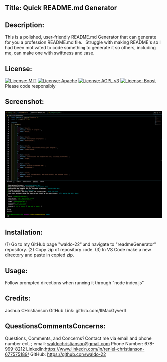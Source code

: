 ## Title: Quick README.md Generator
## Description:
This is a polished, user-friendly README.md Generator that can generate for you a profession README.md file. I Struggle with making README's so I had been motivated to code something to generate it so others, including me, can make one with swiftness and ease.
## License:
[![License: MIT](https://img.shields.io/badge/License-MIT-yellow.svg)](https://opensource.org/licenses/MIT)
[![License: Apache](https://img.shields.io/badge/License-Apache_2.0-blue.svg)](https://opensource.org/licenses/Apache-2.0)
[![License: AGPL v3](https://img.shields.io/badge/License-AGPL_v3-blue.svg)](https://www.gnu.org/licenses/agpl-3.0)
[![License: Boost](https://img.shields.io/badge/License-Boost_1.0-lightblue.svg)](https://www.boost.org/LICENSE_1_0.txt)
Please code responsibly
## Screenshot:
![alt text](assets\readmeGenerator.gif?raw=true) 
## Installation:
(1) Go to my GitHub page "waldo-22" and navigate to "readmeGenerator" repository. (2) Copy zip of repository code. (3) In VS Code make a new directory and paste in copied zip.
## Usage:
Follow prompted directions when running it through "node index.js"
## Credits:
Joshua CHristianson GitHub Link: github.com/IIMacGyverII
## QuestionsCommentsConcerns:
Questions, Comments, and Concerns? Contact me via email and phone number ect. ; email: waldochristianson@gmail.com Phone Number: 678-999-8212 LinkedIn:https://www.linkedin.com/in/reniel-christianson-677575189/ GitHub: https://github.com/waldo-22
